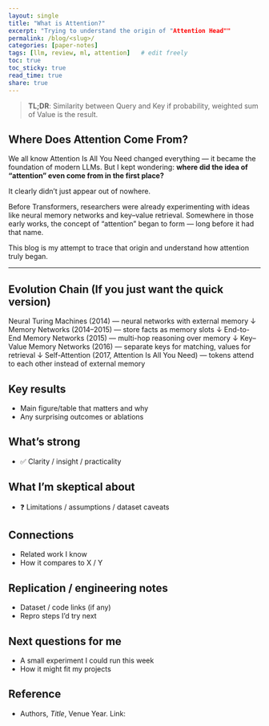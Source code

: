 ```yaml
---
layout: single
title: "What is Attention?"
excerpt: "Trying to understand the origin of "Attention Head""
permalink: /blog/<slug>/
categories: [paper-notes]
tags: [llm, review, ml, attention]   # edit freely
toc: true
toc_sticky: true
read_time: true
share: true
---
```


> **TL;DR**: Similarity between Query and Key if probability, weighted sum of Value is the result.

## Where Does Attention Come From?

We all know Attention Is All You Need changed everything — it became the foundation of modern LLMs. But I kept wondering: **where did the idea of “attention” even come from in the first place?**

It clearly didn’t just appear out of nowhere.

Before Transformers, researchers were already experimenting with ideas like neural memory networks and key–value retrieval. Somewhere in those early works, the concept of “attention” began to form — long before it had that name.

This blog is my attempt to trace that origin and understand how attention truly began.

---

## Evolution Chain (If you just want the quick version)
Neural Turing Machines (2014) — neural networks with external memory
        ↓
Memory Networks (2014–2015) — store facts as memory slots
        ↓
End-to-End Memory Networks (2015) — multi-hop reasoning over memory
        ↓
Key–Value Memory Networks (2016) — separate keys for matching, values for retrieval
        ↓
Self-Attention (2017, Attention Is All You Need) — tokens attend to each other instead of external memory


## Key results
- Main figure/table that matters and why
- Any surprising outcomes or ablations

## What’s strong
- ✅ Clarity / insight / practicality

## What I’m skeptical about
- ❓ Limitations / assumptions / dataset caveats

## Connections
- Related work I know
- How it compares to X / Y

## Replication / engineering notes
- Dataset / code links (if any)
- Repro steps I’d try next

## Next questions for me
- A small experiment I could run this week
- How it might fit my projects

## Reference
- Authors, *Title*, Venue Year. Link: <url>
